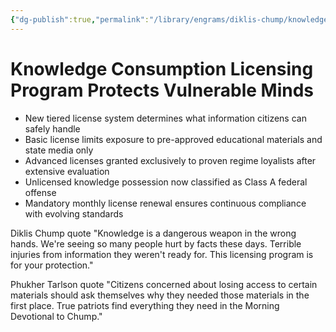 ```yaml
---
{"dg-publish":true,"permalink":"/library/engrams/diklis-chump/knowledge-consumption-licensing-program-protects-vulnerable-minds/","tags":["DC/Education","DC/AS5"]}
---
```


# Knowledge Consumption Licensing Program Protects Vulnerable Minds

- New tiered license system determines what information citizens can safely handle
- Basic license limits exposure to pre-approved educational materials and state media only
- Advanced licenses granted exclusively to proven regime loyalists after extensive evaluation
- Unlicensed knowledge possession now classified as Class A federal offense
- Mandatory monthly license renewal ensures continuous compliance with evolving standards

Diklis Chump quote "Knowledge is a dangerous weapon in the wrong hands. We're seeing so many people hurt by facts these days. Terrible injuries from information they weren't ready for. This licensing program is for your protection."

Phukher Tarlson quote "Citizens concerned about losing access to certain materials should ask themselves why they needed those materials in the first place. True patriots find everything they need in the Morning Devotional to Chump."
